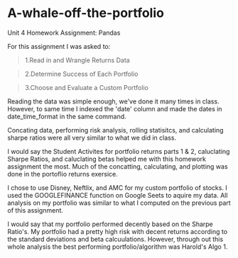 # A-whale-off-the-portfolio
Unit 4 Homework Assignment: Pandas

For this assignment I was asked to:

>1.Read in and Wrangle Returns Data

>2.Determine Success of Each Portfolio

>3.Choose and Evaluate a Custom Portfolio

Reading the data was simple enough, we've done it many times in class. 
However, to same time I indexed the 'date' column and made the dates in date_time_format in the same command. 

Concating data, performing risk analysis, rolling statisitcs, and calculating sharpe ratios were all very similar to what we did in class.

I would say the Student Activites for portfolio returns parts 1 & 2, caluclating Sharpe Ratios, and caluclating betas helped me with this homework assignment the most. 
Much of the concatting, calculating, and plotting was done in the portoflio returns exersice. 

I chose to use Disney, Neftlix, and AMC for my custom portfolio of stocks.
I used the GOOGLEFINANCE function on Google Seets to aquire my data. 
All analysis on my portfolio was similar to what I computed on the previous part of this assignment.

I would say that my portfolio performed decently based on the Sharpe Ratio's. My portfolio had a pretty high risk with decent returns according to the standard deviations and beta calcuulations. 
However, through out this whole analysis the best performing portfolio/algorithm was Harold's Algo 1.